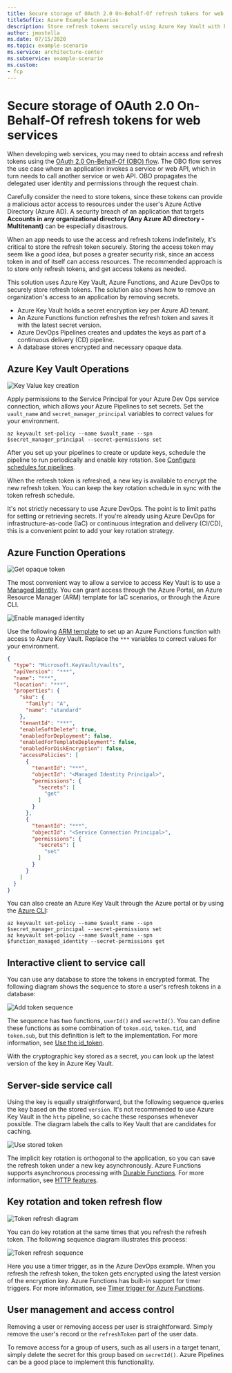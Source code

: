 ```yaml
---
title: Secure storage of OAuth 2.0 On-Behalf-Of refresh tokens for web services
titleSuffix: Azure Example Scenarios
description: Store refresh tokens securely using Azure Key Vault with key rotation and token refresh.
author: jmostella
ms.date: 07/15/2020
ms.topic: example-scenario
ms.service: architecture-center
ms.subservice: example-scenario
ms.custom:
- fcp
---
```


# Secure storage of OAuth 2.0 On-Behalf-Of refresh tokens for web services

When developing web services, you may need to obtain access and refresh tokens using the [OAuth 2.0 On-Behalf-Of (OBO) flow](https://docs.microsoft.com/azure/active-directory/develop/v2-oauth2-on-behalf-of-flow). The OBO flow serves the use case where an application invokes a service or web API, which in turn needs to call another service or web API. OBO propagates the delegated user identity and permissions through the request chain.

Carefully consider the need to store tokens, since these tokens can provide a malicious actor access to resources under the user's Azure Active Directory (Azure AD). A security breach of an application that targets **Accounts in any organizational directory (Any Azure AD directory - Multitenant)** can be especially disastrous.

When an app needs to use the access and refresh tokens indefinitely, it's critical to store the refresh token securely. Storing the access token may seem like a good idea, but poses a greater security risk, since an access token in and of itself can access resources. The recommended approach is to store only refresh tokens, and get access tokens as needed.

This solution uses Azure Key Vault, Azure Functions, and Azure DevOps to securely store refresh tokens. The solution also shows how to remove an organization's access to an application by removing secrets.

- Azure Key Vault holds a secret encryption key per Azure AD tenant.
- An Azure Functions function refreshes the refresh token and saves it with the latest secret version.
- Azure DevOps Pipelines creates and updates the keys as part of a continuous delivery (CD) pipeline.
- A database stores encrypted and necessary opaque data.

## Azure Key Vault Operations

![Key Value key creation](./media/key-creation-pipeline-2.svg)

Apply permissions to the Service Principal for your Azure Dev Ops service connection, which allows your Azure Pipelines to set secrets. Set the `vault_name` and `secret_manager_principal` variables to correct values for your environment.

```azurecli
az keyvault set-policy --name $vault_name --spn $secret_manager_principal --secret-permissions set
```

After you set up your pipelines to create or update keys, schedule the pipeline to run periodically and enable key rotation. See [Configure schedules for pipelines](https://docs.microsoft.com/azure/devops/pipelines/process/scheduled-triggers?view=azure-devops&tabs=yaml).

When the refresh token is refreshed, a new key is available to encrypt the new refresh token. You can keep the key rotation schedule in sync with the token refresh schedule.

It's not strictly necessary to use Azure DevOps. The point is to limit paths for setting or retrieving secrets. If you're already using Azure DevOps for infrastructure-as-code (IaC) or continuous integration and delivery (CI/CD), this is a convenient point to add your key rotation strategy.

## Azure Function Operations

![Get opaque token](./media/convert-to-opaque-token.svg)

The most convenient way to allow a service to access Key Vault is to use a [Managed Identity](https://docs.microsoft.com/azure/azure-resource-manager/managed-applications/publish-managed-identity). You can grant access through the Azure Portal, an Azure Resource Manager (ARM) template for IaC scenarios, or through the Azure CLI.

![Enable managed identity](./media/ManagedIdentity.PNG)

Use the following [ARM template](https://docs.microsoft.com/azure/azure-resource-manager/templates/) to set up an Azure Functions function with access to Azure Key Vault. Replace the `***` variables to correct values for your environment.

```json
{
  "type": "Microsoft.KeyVault/vaults",
  "apiVersion": "***",
  "name": "***",
  "location": "***",
  "properties": {
    "sku": {
      "family": "A",
      "name": "standard"
    },
    "tenantId": "***",
    "enableSoftDelete": true,
    "enabledForDeployment": false,
    "enabledForTemplateDeployment": false,
    "enabledForDiskEncryption": false,
    "accessPolicies": [
      {
        "tenantId": "***",
        "objectId": "<Managed Identity Principal>",
        "permissions": {
          "secrets": [
            "get"
          ]
        }
      },
      {
        "tenantId": "***",
        "objectId": "<Service Connection Principal>",
        "permissions": {
          "secrets": [
            "set"
          ]
        }
      }
    ]
  }
}
```

You can also create an Azure Key Vault through the Azure portal or by using the [Azure CLI](https://docs.microsoft.com/cli/azure/ext/keyvault-preview/keyvault?view=azure-cli-latest):

```azurecli
az keyvault set-policy --name $vault_name --spn $secret_manager_principal --secret-permissions set
az keyvault set-policy --name $vault_name --spn $function_managed_identity --secret-permissions get
```


## Interactive client to service call

You can use any database to store the tokens in encrypted format. The following diagram shows the sequence to store a user's refresh tokens in a database:

![Add token sequence](./media/add-token-sequence.PNG)

The sequence has two functions, `userId()` and `secretId()`. You can define these functions as some combination of `token.oid`, `token.tid`, and `token.sub`, but this definition is left to the implementation. For more information, see [Use the id_token](https://docs.microsoft.com/azure/active-directory/develop/id-tokens#using-the-id_token).

With the cryptographic key stored as a secret, you can look up the latest version of the key in Azure Key Vault.

## Server-side service call

Using the key is equally straightforward, but the following sequence queries the key based on the stored `version`. It's not recommended to use Azure Key Vault in the `http` pipeline, so cache these responses whenever possible. The diagram labels the calls to Key Vault that are candidates for caching.

![Use stored token](./media/use-stored-token.PNG)

The implicit key rotation is orthogonal to the application, so you can save the refresh token under a new key asynchronously. Azure Functions supports asynchronous processing with [Durable Functions](https://docs.microsoft.com/azure/azure-functions/durable/). For more information, see [HTTP features](https://docs.microsoft.com/azure/azure-functions/durable/durable-functions-http-features?tabs=csharp#http-api-url-discovery).

## Key rotation and token refresh flow

![Token refresh diagram](./media/refresh-diagram.svg)

You can do key rotation at the same times that you refresh the refresh token. The following sequence diagram illustrates this process:

![Token refresh sequence](./media/token-refresh-sequence.PNG)

Here you use a timer trigger, as in the Azure DevOps example. When you refresh the refresh token, the token gets encrypted using the latest version of the encryption key. Azure Functions has built-in support for timer triggers. For more information, see [Timer trigger for Azure Functions](https://docs.microsoft.com/azure/azure-functions/functions-bindings-timer?tabs=csharp).

## User management and access control

Removing a user or removing access per user is  straightforward. Simply remove the user's record or the `refreshToken` part of the user data.

To remove access for a group of users, such as all users in a target tenant, simply delete the secret for this group based on `secretId()`. Azure Pipelines can be a good place to implement this functionality.
